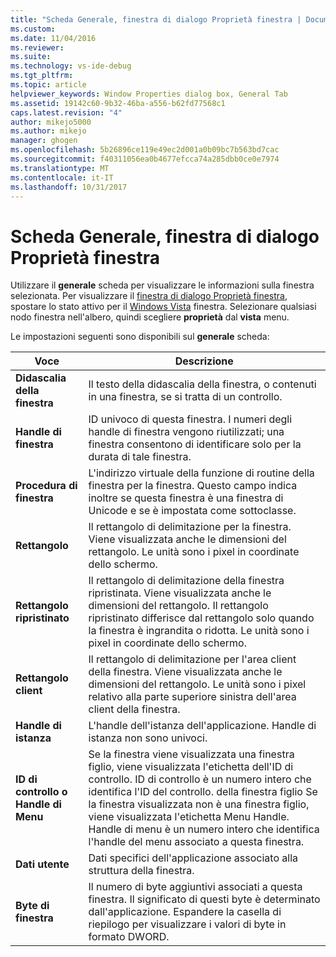 ```yaml
---
title: "Scheda Generale, finestra di dialogo Proprietà finestra | Documenti Microsoft"
ms.custom: 
ms.date: 11/04/2016
ms.reviewer: 
ms.suite: 
ms.technology: vs-ide-debug
ms.tgt_pltfrm: 
ms.topic: article
helpviewer_keywords: Window Properties dialog box, General Tab
ms.assetid: 19142c60-9b32-46ba-a556-b62fd77568c1
caps.latest.revision: "4"
author: mikejo5000
ms.author: mikejo
manager: ghogen
ms.openlocfilehash: 5b26896ce119e49ec2d001a0b09bc7b563bd7cac
ms.sourcegitcommit: f40311056ea0b4677efcca74a285dbb0ce0e7974
ms.translationtype: MT
ms.contentlocale: it-IT
ms.lasthandoff: 10/31/2017
---
```

# <a name="general-tab-window-properties-dialog-box"></a>Scheda Generale, finestra di dialogo Proprietà finestra
Utilizzare il **generale** scheda per visualizzare le informazioni sulla finestra selezionata. Per visualizzare il [finestra di dialogo Proprietà finestra](../debugger/window-properties-dialog-box.md), spostare lo stato attivo per il [Windows Vista](../debugger/windows-view.md) finestra. Selezionare qualsiasi nodo finestra nell'albero, quindi scegliere **proprietà** dal **vista** menu.  
  
 Le impostazioni seguenti sono disponibili sul **generale** scheda:  
  
|Voce|Descrizione|  
|-----------|-----------------|  
|**Didascalia della finestra**|Il testo della didascalia della finestra, o contenuti in una finestra, se si tratta di un controllo.|  
|**Handle di finestra**|ID univoco di questa finestra. I numeri degli handle di finestra vengono riutilizzati; una finestra consentono di identificare solo per la durata di tale finestra.|  
|**Procedura di finestra**|L'indirizzo virtuale della funzione di routine della finestra per la finestra. Questo campo indica inoltre se questa finestra è una finestra di Unicode e se è impostata come sottoclasse.|  
|**Rettangolo**|Il rettangolo di delimitazione per la finestra. Viene visualizzata anche le dimensioni del rettangolo. Le unità sono i pixel in coordinate dello schermo.|  
|**Rettangolo ripristinato**|Il rettangolo di delimitazione della finestra ripristinata. Viene visualizzata anche le dimensioni del rettangolo. Il rettangolo ripristinato differisce dal rettangolo solo quando la finestra è ingrandita o ridotta. Le unità sono i pixel in coordinate dello schermo.|  
|**Rettangolo client**|Il rettangolo di delimitazione per l'area client della finestra. Viene visualizzata anche le dimensioni del rettangolo. Le unità sono i pixel relativo alla parte superiore sinistra dell'area client della finestra.|  
|**Handle di istanza**|L'handle dell'istanza dell'applicazione. Handle di istanza non sono univoci.|  
|**ID di controllo o Handle di Menu**|Se la finestra viene visualizzata una finestra figlio, viene visualizzata l'etichetta dell'ID di controllo. ID di controllo è un numero intero che identifica l'ID del controllo. della finestra figlio Se la finestra visualizzata non è una finestra figlio, viene visualizzata l'etichetta Menu Handle. Handle di menu è un numero intero che identifica l'handle del menu associato a questa finestra.|  
|**Dati utente**|Dati specifici dell'applicazione associato alla struttura della finestra.|  
|**Byte di finestra**|Il numero di byte aggiuntivi associati a questa finestra. Il significato di questi byte è determinato dall'applicazione. Espandere la casella di riepilogo per visualizzare i valori di byte in formato DWORD.|